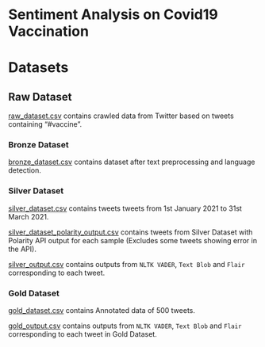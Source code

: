 # Sentiment Analysis on Covid19 Vaccination


# Datasets

## Raw Dataset

[raw_dataset.csv](raw_dataset.csv) contains crawled data from Twitter based on tweets containing “#vaccine”. 

### Bronze Dataset

[bronze_dataset.csv](bronze_dataset.csv) contains dataset after text preprocessing and language detection.

### Silver Dataset

[silver_dataset.csv](silver_dataset.csv) contains tweets tweets from 1st January 2021 to 31st March 2021. 

[silver_dataset_polarity_output.csv](silver_dataset_polarity_output.csv) contains tweets from Silver Dataset with Polarity API output for each sample (Excludes some tweets showing error in the API).

[silver_output.csv](silver_output.csv) contains outputs from `NLTK VADER`, `Text Blob` and `Flair` corresponding to each tweet.

### Gold Dataset

[gold_dataset.csv](gold_dataset.csv) contains Annotated data of 500 tweets.

[gold_output.csv](gold_output.csv) contains outputs from `NLTK VADER`, `Text Blob` and `Flair` corresponding to each tweet in Gold Dataset.

